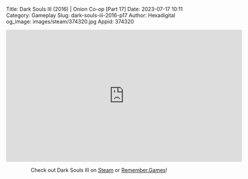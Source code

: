 Title: Dark Souls III (2016) | Onion Co-op [Part 17]
Date: 2023-07-17 10:11
Category: Gameplay
Slug: dark-souls-iii-2016-p17
Author: Hexadigital
og_image: images/steam/374320.jpg
Appid: 374320

<center><iframe src="https://www.youtube.com/embed/ZDyxYPSrmRI?feature=oembed" allow="accelerometer; autoplay; encrypted-media; gyroscope; picture-in-picture" width="640" height="360" frameborder="0"></iframe>

Check out Dark Souls III on [Steam](https://store.steampowered.com/app/374320/?curator_clanid=34633900) or [Remember.Games](https://remember.games/game/340/dark-souls-iii/)!</center>